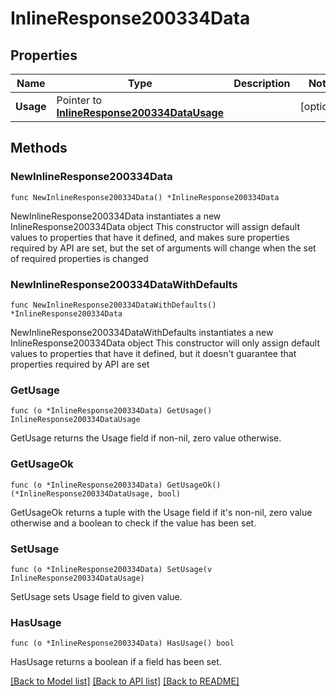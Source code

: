 # InlineResponse200334Data

## Properties

Name | Type | Description | Notes
------------ | ------------- | ------------- | -------------
**Usage** | Pointer to [**InlineResponse200334DataUsage**](InlineResponse200334DataUsage.md) |  | [optional] 

## Methods

### NewInlineResponse200334Data

`func NewInlineResponse200334Data() *InlineResponse200334Data`

NewInlineResponse200334Data instantiates a new InlineResponse200334Data object
This constructor will assign default values to properties that have it defined,
and makes sure properties required by API are set, but the set of arguments
will change when the set of required properties is changed

### NewInlineResponse200334DataWithDefaults

`func NewInlineResponse200334DataWithDefaults() *InlineResponse200334Data`

NewInlineResponse200334DataWithDefaults instantiates a new InlineResponse200334Data object
This constructor will only assign default values to properties that have it defined,
but it doesn't guarantee that properties required by API are set

### GetUsage

`func (o *InlineResponse200334Data) GetUsage() InlineResponse200334DataUsage`

GetUsage returns the Usage field if non-nil, zero value otherwise.

### GetUsageOk

`func (o *InlineResponse200334Data) GetUsageOk() (*InlineResponse200334DataUsage, bool)`

GetUsageOk returns a tuple with the Usage field if it's non-nil, zero value otherwise
and a boolean to check if the value has been set.

### SetUsage

`func (o *InlineResponse200334Data) SetUsage(v InlineResponse200334DataUsage)`

SetUsage sets Usage field to given value.

### HasUsage

`func (o *InlineResponse200334Data) HasUsage() bool`

HasUsage returns a boolean if a field has been set.


[[Back to Model list]](../README.md#documentation-for-models) [[Back to API list]](../README.md#documentation-for-api-endpoints) [[Back to README]](../README.md)


